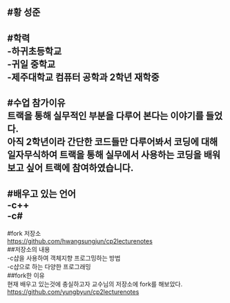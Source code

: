 #황 성준
-------------------------------------------------------------------
#학력<br>
-하귀초등학교<br>
-귀일 중학교<br>
-제주대학교 컴퓨터 공학과 2학년 재학중<br>
-------------------------------------------------------------------
#수업 참가이유<br>
트랙을 통해 실무적인 부분을 다루어 본다는 이야기를 들었다.<br> 아직 2학년이라 간단한 코드들만 다루어봐서 코딩에 대해 일자무식하여 트랙을 통해 실무에서 사용하는 코딩을 배워보고 싶어 트랙에 참여하였습니다.
-------------------------------------------------------------------
#배우고 있는 언어<br>
-c++<br>
-c#<br>
--------------------------------------------------------------------
#fork 저장소<br>
https://github.com/hwangsungjun/cp2lecturenotes<br>
##저장소의 내용<br>
-c샵을 사용하여 객체지향 프로그밍하는 방법<br>
-c샵으로 하는 다양한 프로그래밍<br>
##fork한 이유<br>
현재 배우고 있는것에 충실하고자 교수님의 저장소에 fork를 해보았다.<br>
https://github.com/yungbyun/cp2lecturenotes<br>
